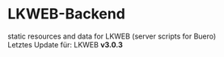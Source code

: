 # LKWEB-Backend
static resources and data for LKWEB (server scripts for Buero)
<br/>
Letztes Update f&uuml;r: LKWEB <b>v3.0.3</b>